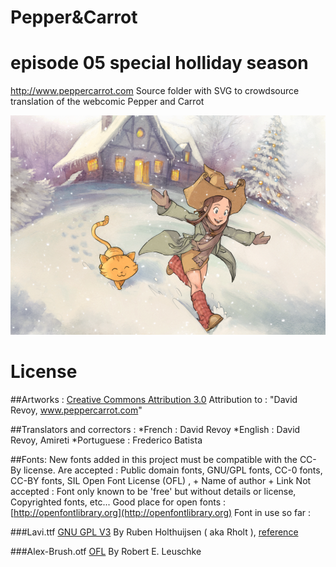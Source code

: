 # Pepper&Carrot
# episode 05 special holliday season
http://www.peppercarrot.com
Source folder with SVG to crowdsource 
translation of the webcomic Pepper and Carrot 

![alt tag](gfx_Pepper-and-Carrot_by-David-Revoy_E05.png)

License
=======

##Artworks : 
[Creative Commons Attribution 3.0](https://creativecommons.org/licenses/by/3.0/)
Attribution to : "David Revoy, www.peppercarrot.com"

##Translators and correctors : 
*French : David Revoy
*English : David Revoy, Amireti
*Portuguese : Frederico Batista

##Fonts:
New fonts added in this project must be compatible with the CC-By license.
Are accepted : Public domain fonts, GNU/GPL fonts, CC-0 fonts, CC-BY fonts, SIL Open Font License (OFL) ,  + Name of author + Link
Not accepted : Font only known to be 'free' but without details or license, Copyrighted fonts, etc...
Good place for open fonts : [http://openfontlibrary.org](http://openfontlibrary.org)
Font in use so far :

###Lavi.ttf
[GNU GPL V3](http://www.gnu.org/copyleft/gpl.html)
By Ruben Holthuijsen ( aka Rholt ), [reference](http://www.dafont.com/lavi.font)

###Alex-Brush.otf
[OFL](http://openfontlibrary.org/en/font/alex-brush)
By Robert E. Leuschke

